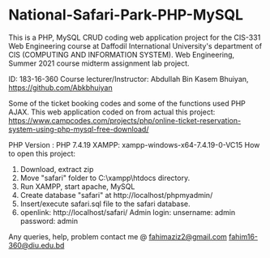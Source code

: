 # National-Safari-Park-PHP-MySQL
This is a PHP, MySQL CRUD coding web application project for the CIS-331 Web Engineering course at Daffodil International University's department of CIS (COMPUTING AND INFORMATION SYSTEM).
Web Engineering, Summer 2021 course midterm assignment lab project.

ID: 183-16-360
Course lecturer/Instructor: Abdullah Bin Kasem Bhuiyan,
https://github.com/Abkbhuiyan

Some of the ticket booking codes and some of the functions used PHP AJAX. 
This web application coded on from actual this project:
https://www.campcodes.com/projects/php/online-ticket-reservation-system-using-php-mysql-free-download/

PHP Version : PHP 7.4.19
XAMPP: xampp-windows-x64-7.4.19-0-VC15
How to open this project:
1. Download, extract zip
2. Move "safari" folder to C:\xampp\htdocs directory.
3. Run XAMPP, start apache, MySQL
4. Create database "safari" at http://localhost/phpmyadmin/
5. Insert/execute safari.sql file to the safari database.
6. openlink: http://localhost/safari/
Admin login:
unsername: admin
password: admin

Any queries, help, problem contact me @
fahimaziz2@gmail.com
fahim16-360@diu.edu.bd
